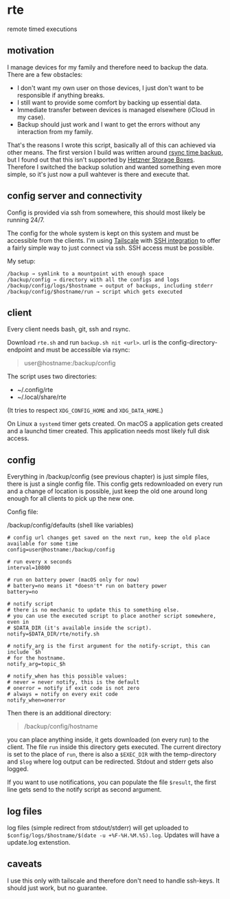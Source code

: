 # rte

remote timed executions

## motivation

I manage devices for my family and therefore need to backup the data. There are
a few obstacles:
- I don't want my own user on those devices, I just don't want to be
  responsible if anything breaks.
- I still want to provide some comfort by backing up essential data.
- Immediate transfer between devices is managed elsewhere (iCloud in my case).
- Backup should just work and I want to get the errors without any interaction
  from my family.

That's the reasons I wrote this script, basically all of this can achieved via
other means. The first version I build was written around [rsync time backup](https://github.com/laurent22/rsync-time-backup/),
but I found out that this isn't supported by [Hetzner Storage Boxes](https://www.hetzner.com/storage/storage-box).
Therefore I switched the backup solution and wanted something even more simple,
so it's just now a pull wahtever is there and execute that.

## config server and connectivity

Config is provided via ssh from somewhere, this should most likely be running
24/7.

The config for the whole system is kept on this system and must be
accessible from the clients. I'm using [Tailscale](https://tailscale.com) with
[SSH integration](https://tailscale.com/tailscale-ssh/) to offer a fairly
simple way to just connect via ssh. SSH access must be possible.

My setup:
```
/backup → symlink to a mountpoint with enough space
/backup/config → directory with all the configs and logs
/backup/config/logs/$hostname → output of backups, including stderr
/backup/config/$hostname/run → script which gets executed
```

## client

Every client needs bash, git, ssh and rsync.

Download `rte.sh` and run `backup.sh nit <url>`. url is the
config-directory-endpoint and must be accessible via rsync:

> user@hostname:/backup/config

The script uses two directories:
- ~/.config/rte
- ~/.local/share/rte

(It tries to respect `XDG_CONFIG_HOME` and `XDG_DATA_HOME`.)

On Linux a `systemd` timer gets created. On macOS a application gets created
and a launchd timer created. This application needs most likely full disk
access.

## config

Everything in /backup/config (see previous chapter) is just simple files, there
is just a single config file. This config gets redownloaded on every run and a
change of location is possible, just keep the old one around long enough for
all clients to pick up the new one.

Config file:

/backup/config/defaults (shell like variables)
```
# config url changes get saved on the next run, keep the old place available for some time
config=user@hostname:/backup/config

# run every x seconds
interval=10800

# run on battery power (macOS only for now)
# battery=no means it *doesn't* run on battery power
battery=no

# notify script
# there is no mechanic to update this to something else.
# you can use the executed script to place another script somewhere, even in
# $DATA_DIR (it's available inside the script).
notify=$DATA_DIR/rte/notify.sh

# notify_arg is the first argument for the notify-script, this can include `$h`
# for the hostname.
notify_arg=topic_$h

# notify_when has this possible values:
# never = never notify, this is the default
# onerror = notify if exit code is not zero
# always = notify on every exit code
notify_when=onerror
```

Then there is an additional directory:

> /backup/config/hostname

you can place anything inside, it gets downloaded (on every run) to the client.
The file `run` inside this directory gets executed. The current directory is
set to the place of `run`, there is also a `$EXEC_DIR` with the temp-directory
and `$log` where log output can be redirected. Stdout and stderr gets also
logged.

If you want to use notifications, you can populate the file `$result`, the
first line gets send to the notify script as second argument.

## log files

log files (simple redirect from stdout/stderr) will get uploaded to
`$config/logs/$hostname/$(date -u +%F-%H.%M.%S).log`. Updates will have a
update.log extenstion.

## caveats

I use this only with tailscale and therefore don't need to handle ssh-keys. It
should just work, but no guarantee.
